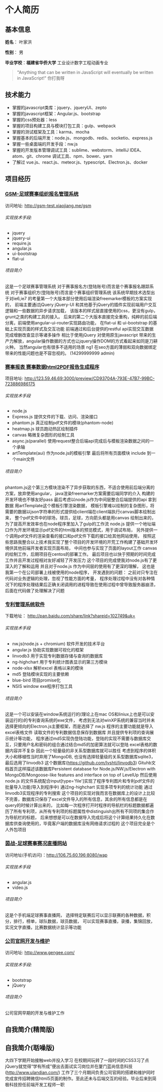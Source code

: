  个人简历
 ===============
 基本信息
 ---------------
 **姓名**： 叶家洪
 
 **性别**： 男
 
 **毕业学校**：**福建省华侨大学** 工业设计数字工程动画专业
 
 > "Anything that can be written in JavaScript will eventually be written  in JavaScript!" 你打我呀

 ## 技术能力
 * 掌握的javascript类库：jquery、jqueryUI、zepto
 * 掌握的javascript框架：Angular.js、bootstrap
 * 掌握的css预处器：less
 * 掌握的项目构建工具与模块打包工具：gulp、webpack
 * 掌握的测试框架及工具：karma、mocha
 * 掌握基本的后端开发：node.js、mongodb、redis、socketio、express.js
 * 掌握一些桌面端的开发手段：nw.js
 * 掌握的开发版本管理调试工具：sublime、webstorm、intelliJ IDEA、atom、git、chrome 调试工具、npm、bower、yarn
 * 了解过 vue.js、react.js、meteor.js、typescript、Electron.js、docker
 
 ## 项目经历
 
 ### [GSM-足球赛事组织报名管理系统](http://gsm-test.xiaojiang.me/gsm)
 访问地址: http://gsm-test.xiaojiang.me/gsm
 
 ###### 实现技术手段:
 
 * jquery
 * jquery-ui
 * require.js
 * angular.js
 * ui-bootstrap
 * flat-ui
 
 ###### 项目简介
 
 这是一个足球赛事管理系统 对于赛事报名方(登陆账号)而言是个赛事报名跟踪系统 对于赛事组织方(登陆账号)而言是个赛事组织管理系统
 该系统早期技术选型出于对ie6,ie7 的考量第一个大版本部分使用后端渲染freemarker模板的方案实现的，
 前端主要通过jQuery jQuery-UI 和其他基于jQuery的插件实现前端用户交互逻辑和一些数据的异步请求加载，
 该版本的样式层直接使用的css，更没有gulp，grunt之类的构建工具的接入。
 后来的第二个大版本直接完全重构，纯粹的前后端分离，前端使用angular-ui-router实现路由功能，
 在flat-ui 和 ui-bootstrap 的基础上实现页面的样式及交互功能
 前端通过和后台提供的restful api实现交互数据 完成增删改查显示等诸多操作
 相比于使用jQuery 对使用原生javascript 带来的生产力解放，angular操作数据的方式也让jquery操作DOM的方式看起来如同是刀耕火种。
 当然angular也有很多不适用的场景 ng1 在seo方面的薄弱和双向数据绑定带来的性能问题也是不容忽视的。
 (14299999999 admin)
 
 ### [赛事报表 赛事数据html2PDF报告生成程序](http://123.59.46.69:3000/preview/CD93704A-793E-47B7-99BC-723886986175)
 项目地址: <http://123.59.46.69:3000/preview/CD93704A-793E-47B7-99BC-723886986175>
 ###### 实现技术手段
 * node.js
 * Express.js 提供文件的下载、访问、渲染接口
 * phantom.js 真正绘制pdf文件的模块(phantom-node)
 * heatmap.js 球员跑动热区绘制插件
 * canvas 略微复杂图形的绘制工具
 * async.js(parallel) 使用request整合后端api完成后与模板渲染数据之间的一个承轴
 * artTemplate(aui) 作为node.js的模板引擎 最后将所有页面模块 include 到一个main文件
 
 ###### 项目简介
 phantom.js这个第三方模块渲染不了异步获取的东西，不适合使用前后端分离的方案，放弃使用angular，
 java渲染freemarker方案需要后端同学的介入 构建的开发环境也不够友好pass
 最后考虑以node.js作为中间层整合后端提供的api 拿到数据 用artTemplate这个模板引擎渲染数据，
 模板引擎难以绘制的复杂图形，将需要的数据以json字符串的形式提供给client端在client端执行canvas脚本绘制出来，
 整个pdf文件中的球场，球员，足球，方向箭头都是用canvas 绘制出来的，
 为了提高开发效率也在node程序里加入了gulp的工作流
 node.js 提供一个地址端口作为开发环境显示pdf文件的html版本的预览模式，用于调试布局，
 另外提供一个调用pdf文件的渲染查看的接口和pdf文件下载的接口给其他网站使用，
 按照这些思路我整合以上技术我实现了整个项目的开发环境的开荒工作构建了基础开发环境供其他前端开发者实现页面布局，
 中间也参与实现了页面的layout工作 canvas 的绘制工作，后期项目在centos的部署工作。
 最后项目也以快于预期的时间完成工作并且开发过程相对友好减轻了开发压力
 这个项目的完成使我对node.js有了更深入的了解和运用 并且对于node.js 作为中间层的使用有了更深的理解，
 这也是我第一个在公司部署上线被使用的node程序，
 开发遇到的问题： 之前对只专注在代码对业务逻辑的处理，忽视了性能方面的考量，
 程序处理过程中没有对各种情况下的程序处理结果后正确关闭调用的进程导致在使用过程中曾导致服务器崩溃，后面在代码做了处理解决了问题
 
 ### [专利管理系统软件](http://pan.baidu.com/share/link?shareid=102749&uk=)
 下载地址： <http://pan.baidu.com/share/link?shareid=102749&uk=>
 ###### 实现技术手段
 * nw.js(node.js + chromium) 软件开发的技术平台
 * angular.js 协助实现数据可视化的框架
 * linvodb3 用于实现专利数据存储与查询的数据库
 * ng-highchart 用于专利统计图表显示的第三方模块
 * node-xlsx 解析excel 表格以来的模块
 * md5 登陆模块实现的主要依赖
 * blue-bird 项目promise化
 * NSIS window exe程序打包工具
 
 ###### 项目简介
 这是一个可以安装在window系统运行的(理论上在mac OS和liniux上也是可以安装运行的)的专利查询系统的exe文件，
 考虑到无法对winXP系统的兼容当时并未选择更倾向的Electron.js主要框架，而是选择了 nw.js
 程序的主要功能就是导入excel表格文件 读取文件的专利数据信息保存到数据库 并且提供专利项的查询展示统计等功能，
 程序通过md5实现伪登陆功能，登陆的实现不需要与数据库交互，只要用户名和密码的组合通过结合md5的加密算法就可以登陆
 excel表格的数据内容并不复杂 因此一个轻量级的非关系型数据库就可以胜任
 考虑到程序的体积大小和移植性当时弃用了MongoDB,
 也没有选择轻量级的关系型数据库sqlite3，
 最后选用了linvodb3 这个数据库(https://github.com/Ivshti/linvodb3)
 Gituhb文档首页这样描述该数据库Persistent database for Node.js/NW.js/Electron with MongoDB/Mongoose-like features and interface on top of LevelUp
 然后使用node.js 的文件系统配合input[type='file']实现了程序专利图片和专利pdf文件的批量导入功能(导入到程序中)
 通过ng-highchart 实现多项专利的统计功能
 通过linvodb3实现程序的专利搜索
 这个项目的实现对我而言在数据库上的设计上比较不完善，数据库只保存了excel文件导入的所有信息，其余的所有信息都是在query的时候计算出来的，
 比如每一次程序打开时程序的导航栏的标题数据都遍历了所有专利项，从所有专利项的标题属性中distinguish出所有不同项的集合作为导航栏的标题，
 后来想想是可以在数据导入完成后将这个计算结果持久化在数据库供查询使用的，毕竟客户端的数据库没有网络请求过程的
 这个项目完全是个人外包项目
 
 ### [茵战-足球赛事赛况直播网站](http://106.75.60.196:8080/wap)
 访问地址(手机访问)：http://106.75.60.196:8080/wap
 
 ###### 实现技术手段
 * angular.js
 * video.js
 ###### 项目简介
 这是个手机端足球赛事直播网，
 选择特定联赛后可以显示联赛的各种数据，积分，排行，榜单，球队数据，球员数据，
 可以实现赛事直播，录播，集锦回放，实况文字直播，比赛数据统计显示等功能
 
 ### [](http://106.75.60.196:8080/Seeding)
 
 ### [公司官网开发与维护](http://www.gengee.com/)
 访问地址: http://www.gengee.com/
 
 ###### 实现技术手段:
 * bootstrap
 * jQuery
 ###### 项目简介

 公司官网早期的开发与维护工作
 
 ## 自我简介(精简版)
 
 ## 自我简介(聒噪版)
 
 大四下学期开始接触web并投入学习 在校期间玩转了一段时间的CSS3习了点jQuery就觉得“学有所成”便出去面试实习岗位并在厦门蓝尚信息科技(<http://www.ulandian.com/>)
 工作了三个月期间负责公司官网的搭建和维护同时完成宣传招聘微信html5页面的制作。至此还未与后端交互的经验。毕业后来到简极科技担任前端开发工程师一职
 
